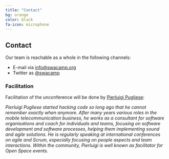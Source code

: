 ```yaml
---
title: "Contact"
bg: orange
color: black
fa-icon: microphone
---
```


## Contact

Our team is reachable as a whole in the following channels:

* E-mail via <info@swacamp.org>
* Twitter as [@swacamp](https://twitter.com/swacamp)

### Facilitation

Facilitation of the unconference will be done by [Pierluigi Pugliese](http://connexxo.com/ueber-uns/pierluigi-pugliese-geschaeftsfuehrer/):

*Pierluigi Pugliese started hacking code so long ago that he cannot remember exactly when anymore.
After many years various roles in the mobile telecommunication business,
he works as a consultant for software organisations and coach for individuals and teams,
focusing on software development and software processes, helping them implementing sound
and agile solutions. He is regularly speaking at international conferences on agile and Scrum,
especially focusing on people aspects and team interactions. Within the community,
Pierluigi is well known as facilitator for Open Space events.*
